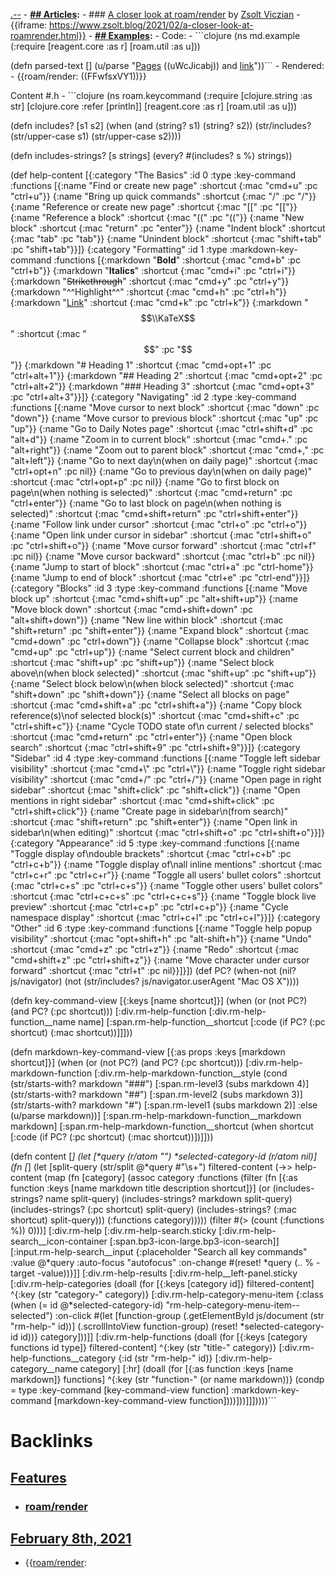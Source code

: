 [.--](<../.--.md>)
    - **[## Articles](<../## Articles.md>):**
    - ### [A closer look at roam/render](https://www.zsolt.blog/2021/02/a-closer-look-at-roamrender.html) by [Zsolt Viczian](<../Zsolt Viczian.md>)
        - {{iframe: https://www.zsolt.blog/2021/02/a-closer-look-at-roamrender.html}}
    - **[## Examples](<../## Examples.md>):**
        - Code:
            - ```clojure
(ns md.example
  (:require
   [reagent.core :as r]
   [roam.util :as u]))

(defn parsed-text []
  (u/parse "[Pages](<../Pages.md>) ((uWcJicabj)) and [link](https://roamresearch.com)"))```
        - Rendered:
            - {{roam/render: ((FFwfsxVY1))}}

Content #.h
    - ```clojure
(ns roam.keycommand
  (:require
   [clojure.string :as str]
   [clojure.core :refer [println]]
   [reagent.core :as r]
   [roam.util :as u]))

(defn includes? [s1 s2]
  (when (and (string? s1)
             (string? s2))
    (str/includes? (str/upper-case s1) (str/upper-case s2))))

(defn includes-strings? [s strings]
  (every? #(includes? s %) strings))

(def help-content
  [{:category  "The Basics"
    :id        0
    :type      :key-command
    :functions [{:name     "Find or create new page"
                 :shortcut {:mac "cmd+u"
                            :pc  "ctrl+u"}}
                {:name     "Bring up quick commands"
                 :shortcut {:mac "/"
                            :pc  "/"}}
                {:name     "Reference or create new page"
                 :shortcut {:mac "[["
                            :pc  "[["}}
                {:name     "Reference a block"
                 :shortcut {:mac "(("
                            :pc  "(("}}
                {:name     "New block"
                 :shortcut {:mac "return"
                            :pc  "enter"}}
                {:name     "Indent block"
                 :shortcut {:mac "tab"
                            :pc  "tab"}}
                {:name     "Unindent block"
                 :shortcut {:mac "shift+tab"
                            :pc  "shift+tab"}}]}
   {:category  "Formatting"
    :id        1
    :type      :markdown-key-command
    :functions [{:markdown "**Bold**"
                 :shortcut {:mac "cmd+b"
                            :pc  "ctrl+b"}}
                {:markdown "__Italics__"
                 :shortcut {:mac "cmd+i"
                            :pc  "ctrl+i"}}
                {:markdown "~~Strikethrough~~"
                 :shortcut {:mac "cmd+y"
                            :pc  "ctrl+y"}}
                {:markdown "^^Highlight^^"
                 :shortcut {:mac "cmd+h"
                            :pc  "ctrl+h"}}
                {:markdown "[Link](/#/app/help)"
                 :shortcut {:mac "cmd+k"
                            :pc  "ctrl+k"}}
                {:markdown "$$\\KaTeX$$"
                 :shortcut {:mac "$$"
                            :pc  "$$"}}
                {:markdown "# Heading 1"
                 :shortcut {:mac "cmd+opt+1"
                            :pc  "ctrl+alt+1"}}
                {:markdown "## Heading 2"
                 :shortcut {:mac "cmd+opt+2"
                            :pc  "ctrl+alt+2"}}
                {:markdown "### Heading 3"
                 :shortcut {:mac "cmd+opt+3"
                            :pc  "ctrl+alt+3"}}]}
   {:category  "Navigating"
    :id        2
    :type      :key-command
    :functions [{:name     "Move cursor to next block"
                 :shortcut {:mac "down"
                            :pc  "down"}}
                {:name     "Move cursor to previous block"
                 :shortcut {:mac "up"
                            :pc  "up"}}
                {:name     "Go to Daily Notes page"
                 :shortcut {:mac "ctrl+shift+d"
                            :pc  "alt+d"}}
                {:name     "Zoom in to current block"
                 :shortcut {:mac "cmd+."
                            :pc  "alt+right"}}
                {:name     "Zoom out to parent block"
                 :shortcut {:mac "cmd+,"
                            :pc  "alt+left"}}
                {:name     "Go to next day\n(when on daily page)"
                 :shortcut {:mac "ctrl+opt+n"
                            :pc  nil}}
                {:name     "Go to previous day\n(when on daily page)"
                 :shortcut {:mac "ctrl+opt+p"
                            :pc  nil}}
                {:name     "Go to first block on page\n(when nothing is selected)"
                 :shortcut {:mac "cmd+return"
                            :pc  "ctrl+enter"}}
                {:name     "Go to last block on page\n(when nothing is selected)"
                 :shortcut {:mac "cmd+shift+return"
                            :pc  "ctrl+shift+enter"}}
                {:name     "Follow link under cursor"
                 :shortcut {:mac "ctrl+o"
                            :pc  "ctrl+o"}}
                {:name     "Open link under cursor in sidebar"
                 :shortcut {:mac "ctrl+shift+o"
                            :pc  "ctrl+shift+o"}}
                {:name     "Move cursor forward"
                 :shortcut {:mac "ctrl+f"
                            :pc  nil}}
                {:name     "Move cursor backward"
                 :shortcut {:mac "ctrl+b"
                            :pc  nil}}
                {:name     "Jump to start of block"
                 :shortcut {:mac "ctrl+a"
                            :pc  "ctrl-home"}}
                {:name     "Jump to end of block"
                 :shortcut {:mac "ctrl+e"
                            :pc  "ctrl-end"}}]}
   {:category  "Blocks"
    :id        3
    :type      :key-command
    :functions [{:name     "Move block up"
                 :shortcut {:mac "cmd+shift+up"
                            :pc  "alt+shift+up"}}
                {:name     "Move block down"
                 :shortcut {:mac "cmd+shift+down"
                            :pc  "alt+shift+down"}}
                {:name     "New line within block"
                 :shortcut {:mac "shift+return"
                            :pc  "shift+enter"}}
                {:name     "Expand block"
                 :shortcut {:mac "cmd+down"
                            :pc  "ctrl+down"}}
                {:name     "Collapse block"
                 :shortcut {:mac "cmd+up"
                            :pc  "ctrl+up"}}
                {:name     "Select current block and children"
                 :shortcut {:mac "shift+up"
                            :pc  "shift+up"}}
                {:name     "Select block above\n(when block selected)"
                 :shortcut {:mac "shift+up"
                            :pc  "shift+up"}}
                {:name     "Select block below\n(when block selected)"
                 :shortcut {:mac "shift+down"
                            :pc  "shift+down"}}
                {:name     "Select all blocks on page"
                 :shortcut {:mac "cmd+shift+a"
                            :pc  "ctrl+shift+a"}}
                {:name     "Copy block reference(s)\nof selected block(s)"
                 :shortcut {:mac "cmd+shift+c"
                            :pc  "ctrl+shift+c"}}
                {:name     "Cycle TODO state of\n current / selected blocks"
                 :shortcut {:mac "cmd+return"
                            :pc  "ctrl+enter"}}
                {:name     "Open block search"
                 :shortcut {:mac "ctrl+shift+9"
                            :pc  "ctrl+shift+9"}}]}
   {:category  "Sidebar"
    :id        4
    :type      :key-command
    :functions [{:name     "Toggle left sidebar visibility"
                 :shortcut {:mac "cmd+\\"
                            :pc  "ctrl+\\"}}
                {:name     "Toggle right sidebar visibility"
                 :shortcut {:mac "cmd+/"
                            :pc  "ctrl+/"}}
                {:name     "Open page in right sidebar"
                 :shortcut {:mac "shift+click"
                            :pc  "shift+click"}}
                {:name     "Open mentions in right sidebar"
                 :shortcut {:mac "cmd+shift+click"
                            :pc  "ctrl+shift+click"}}
                {:name     "Create page in sidebar\n(from search)"
                 :shortcut {:mac "shift+return"
                            :pc  "shift+enter"}}
                {:name     "Open link in sidebar\n(when editing)"
                 :shortcut {:mac "ctrl+shift+o"
                            :pc  "ctrl+shift+o"}}]}
   {:category  "Appearance"
    :id        5
    :type      :key-command
    :functions [{:name     "Toggle display of\ndouble brackets"
                 :shortcut {:mac "ctrl+c+b"
                            :pc  "ctrl+c+b"}}
                {:name     "Toggle display of\nall inline mentions"
                 :shortcut {:mac "ctrl+c+r"
                            :pc  "ctrl+c+r"}}
                {:name     "Toggle all users' bullet colors"
                 :shortcut {:mac "ctrl+c+s"
                            :pc  "ctrl+c+s"}}
                {:name     "Toggle other users' bullet colors"
                 :shortcut {:mac "ctrl+c+c+s"
                            :pc  "ctrl+c+c+s"}}
                {:name     "Toggle block live preview"
                 :shortcut {:mac "ctrl+c+p"
                            :pc  "ctrl+c+p"}}
                {:name     "Cycle namespace display"
                 :shortcut {:mac "ctrl+c+l"
                            :pc  "ctrl+c+l"}}]}
   {:category  "Other"
    :id        6
    :type      :key-command
    :functions [{:name     "Toggle help popup visibility"
                 :shortcut {:mac "opt+shift+h"
                            :pc  "alt-shift+h"}}
                {:name     "Undo"
                 :shortcut {:mac "cmd+z"
                            :pc  "ctrl+z"}}
                {:name     "Redo"
                 :shortcut {:mac "cmd+shift+z"
                            :pc  "ctrl+shift+z"}}
                {:name     "Move character under cursor forward"
                 :shortcut {:mac "ctrl+t"
                            :pc  nil}}]}])
(def PC?
  (when-not (nil? js/navigator)
    (not (str/includes? js/navigator.userAgent "Mac OS X"))))

(defn key-command-view
  [{:keys [name shortcut]}]
  (when (or (not PC?)
            (and PC? (:pc shortcut)))
    [:div.rm-help-function
     [:div.rm-help-function__name
      name]
     [:span.rm-help-function__shortcut
      [:code
       (if PC?
         (:pc shortcut)
         (:mac shortcut))]]]))

(defn markdown-key-command-view
  [{:as   props
        :keys [markdown shortcut]}]
  (when (or (not PC?)
            (and PC? (:pc shortcut)))
    [:div.rm-help-markdown-function
     [:div.rm-help-markdown-function__style
      (cond
        (str/starts-with? markdown "###")
        [:span.rm-level3 (subs markdown 4)]
        (str/starts-with? markdown "##")
        [:span.rm-level2 (subs markdown 3)]
        (str/starts-with? markdown "#")
        [:span.rm-level1 (subs markdown 2)]
        :else
        (u/parse markdown))]
     [:span.rm-help-markdown-function__markdown
      markdown]
     [:span.rm-help-markdown-function__shortcut
      (when shortcut
        [:code
         (if PC?
           (:pc shortcut)
           (:mac shortcut))])]]))

(defn content [_]
    (let [*query (r/atom "")
          *selected-category-id (r/atom nil)]
      (fn [_]
        (let [split-query      (str/split @*query #"\s+")
              filtered-content (->> help-content
                                (map (fn [category]
                                       (assoc category
                                              :functions
                                              (filter
                                                (fn [{:as   function
                                                      :keys [name
                                                             markdown
                                                             title
                                                             description
                                                             shortcut]}]
                                                  (or
                                                    (includes-strings? name split-query)
                                                    (includes-strings? markdown split-query)
                                                    (includes-strings? (:pc shortcut) split-query)
                                                    (includes-strings? (:mac shortcut) split-query)))
                                                (:functions category)))))
                                (filter #(> (count (:functions %)) 0)))]
        [:div.rm-help
         [:div.rm-help-search.sticky
          [:div.rm-help-search__icon-container
           [:span.bp3-icon-large.bp3-icon-search]]
          [:input.rm-help-search__input
           {:placeholder "Search all key commands"
            :value       @*query
            :auto-focus  "autofocus"
            :on-change   #(reset! *query (.. % -target -value))}]]
         [:div.rm-help-results
          [:div.rm-help__left-panel.sticky
           [:div.rm-help-categories
            (doall
              (for [{:keys [category id]} filtered-content]
                ^{:key (str "category-" category)}
                [:div.rm-help-category-menu-item
                 {:class    (when (= id @*selected-category-id)
                              "rm-help-category-menu-item--selected")
                  :on-click #(let [function-group (.getElementById
                                                    js/document
                                                    (str "rm-help-" id))]
                               (.scrollIntoView function-group)
                               (reset! *selected-category-id id))}
                 category]))]]
          [:div.rm-help-functions
           (doall
             (for [{:keys [category functions id type]} filtered-content]
               ^{:key (str "title-" category)}
               [:div.rm-help-functions__category
                {:id (str "rm-help-" id)}
                [:div.rm-help-category__name
                 category]
                [:hr]
                (doall
                  (for [{:as   function
                         :keys [name
                                markdown]} functions]
                    ^{:key (str "function-" (or name markdown))}
                    (condp = type
    					:key-command          [key-command-view function]
 					    :markdown-key-command [markdown-key-command-view function])))]))]]]))))```

# Backlinks
## [Features](<Features.md>)
- ### [roam/render](<../roam/render.md>)

## [February 8th, 2021](<February 8th, 2021.md>)
- {{[roam/render](<../roam/render.md>):

